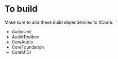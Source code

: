 To build
========

Make sure to add these build dependencies to XCode:

* AudioUnit
* AudioToolbox
* CoreAudio
* CoreFoundation
* CoreMIDI
